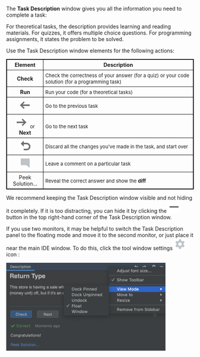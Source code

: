 

The **Task Description** window gives you all the information you need to complete a task:

For theoretical tasks, the description provides learning and reading materials.
For quizzes, it offers multiple choice questions.
For programming assignments, it states the problem to be solved.

Use the Task Description window elements for the following actions:

| Element                                                          | Description                                                                                                             |
|------------------------------------------------------------------|-------------------------------------------------------------------------------------------------------------------------|
| **Check**                                                        | <font size="-1">Check the correctness of your answer (for a quiz) or your code solution (for a programming task)</font> |   
| **Run**                                                          | <font size="-1">Run your code (for a theoretical tasks)</font>                                                          |
| ![](images/back.svg)                                             | <font size="-1">Go to the previous task</font>                                                                          |    
| ![](images/forward.svg) &nbsp;<font size="-1">or</font> **Next** | <font size="-1">Go to the next task</font>                                                                              | 
| ![](images/reset.svg)                                            | <font size="-1">Discard all the changes you’ve made in the task, and start over</font>                                  | 
| ![](images/commentTask.svg)                                      | <font size="-1">Leave a comment on a particular task</font>                                                             | 
| <a>Peek Solution...</a>                                          | <font size="-1">Reveal the correct answer and show the <b>diff</b></font>                                               |

We recommend keeping the Task Description window visible and not hiding it completely. If it is too distracting, you can hide it by clicking the ![](images/hideToolWindow.svg) button in the top right-hand corner of the Task Description window.

If you use two monitors, it may be helpful to switch the Task Description panel to the floating mode and move it to the second monitor, or just place it near the main IDE window. To do this, click the tool window settings ![](images/gear.svg) icon :

<img src="images/edu_task_description_window_settings.png" width="85%"/>

<style>
img {
  display: inline !important;
}
table, th, td {
  border: 1px solid black;
  border-collapse: collapse;
}
th, td {
  padding: 5px;
}
table td:nth-child(1) {
    text-align: center;
}
</style>